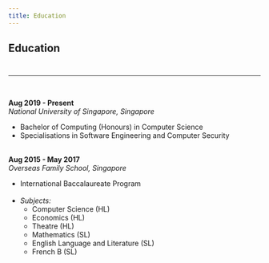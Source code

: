 ```yaml
---
title: Education
---
```


## Education<br /><br />

---

<br />

**Aug 2019 - Present**<br />
_National University of Singapore, Singapore_

-   Bachelor of Computing (Honours) in Computer Science
-   Specialisations in Software Engineering and Computer Security<br /><br />

**Aug 2015 - May 2017**<br />
_Overseas Family School, Singapore_

-   International Baccalaureate Program<br /><br />
-   _Subjects:_
    -   Computer Science (HL)
    -   Economics (HL)
    -   Theatre (HL)
    -   Mathematics (SL)
    -   English Language and Literature (SL)
    -   French B (SL)<br /><br />
